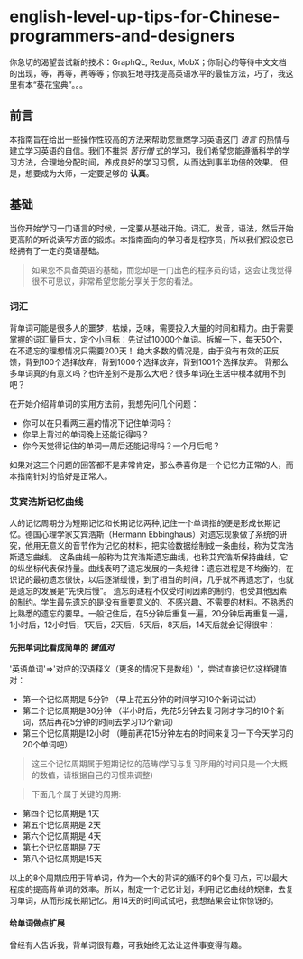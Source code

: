 # english-level-up-tips-for-Chinese-programmers-and-designers
你急切的渴望尝试新的技术：GraphQL, Redux, MobX；你耐心的等待中文文档的出现，等，再等，再等等；你疯狂地寻找提高英语水平的最佳方法，巧了，我这里有本“葵花宝典”。。。

## 前言
本指南旨在给出一些操作性较高的方法来帮助您重燃学习英语这门 *语言* 的热情与建立学习英语的自信。我们不推崇 *苦行僧* 式的学习，我们希望您能遵循科学的学习方法，合理地分配时间，养成良好的学习习惯，从而达到事半功倍的效果。
但是，想要成为大师，一定要足够的 **认真**。

## 基础
当你开始学习一门语言的时候，一定要从基础开始。词汇，发音，语法，然后开始更高阶的听说读写方面的锻炼。本指南面向的学习者是程序员，所以我们假设您已经拥有了一定的英语基础。
>如果您不具备英语的基础，而您却是一门出色的程序员的话，这会让我觉得很不可思议，非常希望您能分享关于您的看法。

### 词汇
背单词可能是很多人的噩梦，枯燥，乏味，需要投入大量的时间和精力。由于需要掌握的词汇量巨大，定个小目标：先试试10000个单词。拆解一下，每天50个，在不遗忘的理想情况只需要200天！
绝大多数的情况是，由于没有有效的正反馈，背到100个选择放弃，背到1000个选择放弃，背到1001个选择放弃。
背那么多单词真的有意义吗？也许差别不是那么大吧？很多单词在生活中根本就用不到吧？

在开始介绍背单词的实用方法前，我想先问几个问题：
- 你可以在只看两三遍的情况下记住单词吗？
- 你早上背过的单词晚上还能记得吗？
- 你今天觉得记住的单词一周后还能记得吗？一个月后呢？

如果对这三个问题的回答都不是非常肯定，那么恭喜你是一个记忆力正常的人，而本指南针对的恰好是正常人。
### 艾宾浩斯记忆曲线
人的记忆周期分为短期记忆和长期记忆两种,记住一个单词指的便是形成长期记忆。德国心理学家艾宾浩斯（Hermann Ebbinghaus）对遗忘现象做了系统的研究，他用无意义的音节作为记忆的材料，把实验数据绘制成一条曲线，称为艾宾浩斯遗忘曲线。
这条曲线一般称为艾宾浩斯遗忘曲线，也称艾宾浩斯保持曲线，它的纵坐标代表保持量。曲线表明了遗忘发展的一条规律：遗忘进程是不均衡的，在识记的最初遗忘很快，以后逐渐缓慢，到了相当的时间，几乎就不再遗忘了，也就是遗忘的发展是“先快后慢”。
遗忘的进程不仅受时间因素的制约，也受其他因素的制约。学生最先遗忘的是没有重要意义的、不感兴趣、不需要的材料。不熟悉的比熟悉的遗忘的要早。一般记住后，在5分钟后重复一遍，20分钟后再重复一遍，1小时后，12小时后，1天后，2天后，5天后，8天后，14天后就会记得很牢：
#### 先把单词比看成简单的 *键值对*
'英语单词'=>'对应的汉语释义（更多的情况下是数组）'，尝试直接记忆这样键值对：
- 第一个记忆周期是 5分钟  （早上花五分钟的时间学习10个新词试试）
- 第二个记忆周期是30分钟  （半小时后，先花5分钟去复习刚才学习的10个新词，然后再花5分钟的时间去学习10个新词）
- 第三个记忆周期是12小时  （睡前再花15分钟左右的时间来复习一下今天学习的20个单词吧）
>这三个记忆周期属于短期记忆的范畴(学习与复习所用的时间只是一个大概的数值，请根据自己的习惯来调整)

>下面几个属于关键的周期:
- 第四个记忆周期是 1天
- 第五个记忆周期是 2天
- 第六个记忆周期是 4天
- 第七个记忆周期是 7天
- 第八个记忆周期是15天

以上的8个周期应用于背单词，作为一个大的背词的循环的8个复习点，可以最大程度的提高背单词的效率。所以，制定一个记忆计划，利用记忆曲线的规律，去复习单词，从而形成长期记忆。用14天的时间试试吧，我想结果会让你惊讶的。
#### 给单词做点扩展
曾经有人告诉我，背单词很有趣，可我始终无法让这件事变得有趣。